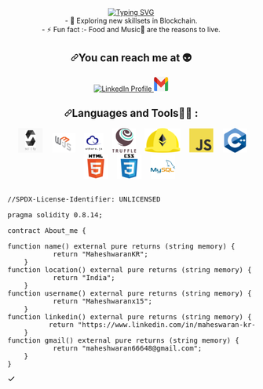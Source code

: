 <div align= center><a href="https://git.io/typing-svg"><img src="https://readme-typing-svg.herokuapp.com?size=050&duration=3000&color=00F701&background=FFFFFF00&center=true&vCenter=true&width=1012&height=52&lines=Hello+world..!;I'm+a+Blockchain+developer..!" alt="Typing SVG" /></a></div>
<div align = "center">- 🔭 Exploring new skillsets in Blockchain. </div>
<div align = "center">- ⚡ Fun fact :- Food and Music🎵 are the reasons to live. </div>

<h2 align="center" dir="auto"><a id="user-content-you-can-reach-me-at-alien" class="anchor" aria-hidden="true" href="#you-can-reach-me-at-alien"><svg class="octicon octicon-link" viewBox="0 0 16 16" version="1.1" width="16" height="16" aria-hidden="true"><path fill-rule="evenodd" d="M7.775 3.275a.75.75 0 001.06 1.06l1.25-1.25a2 2 0 112.83 2.83l-2.5 2.5a2 2 0 01-2.83 0 .75.75 0 00-1.06 1.06 3.5 3.5 0 004.95 0l2.5-2.5a3.5 3.5 0 00-4.95-4.95l-1.25 1.25zm-4.69 9.64a2 2 0 010-2.83l2.5-2.5a2 2 0 012.83 0 .75.75 0 001.06-1.06 3.5 3.5 0 00-4.95 0l-2.5 2.5a3.5 3.5 0 004.95 4.95l1.25-1.25a.75.75 0 00-1.06-1.06l-1.25 1.25a2 2 0 01-2.83 0z"></path></svg></a>You can reach me at <g-emoji class="g-emoji" alias="alien" fallback-src="https://github.githubassets.com/images/icons/emoji/unicode/1f47d.png">👽</g-emoji></h2>
<p align="center" dir="auto">
  <a href="https://www.linkedin.com/in/maheswaran-kr-a11a5b175" rel="nofollow">
    <img src="https://www.vectorlogo.zone/logos/linkedin/linkedin-icon.svg" alt="LinkedIn Profile" height="30" width="30" data-canonical-src="https://www.vectorlogo.zone/logos/linkedin/linkedin-icon.svg" style="max-width: 100%;">
  </a>
  <a href="https://mail.google.com/mail/u/0/#inbox?compose=new" rel="nofollow">
    <img src="https://github.com/Maheswaranx15/Logo/blob/6d863204738aca5e4d028a6dcf43114cb2d09595/Gmail.png" alt="Gmail" height="30" width="30" data-canonical-src="https://www.vectorlogo.zone/logos/linkedin/linkedin-icon.svg" style="max-width: 100%;">
  </a>
</p>
<div align="center">
<h2 dir="auto"><a id="user-content-what-i-am-good-at--" class="anchor" aria-hidden="true" href="#what-i-am-good-at--"><svg class="octicon octicon-link" viewBox="0 0 16 16" version="1.1" width="16" height="16" aria-hidden="true"><path fill-rule="evenodd" d="M7.775 3.275a.75.75 0 001.06 1.06l1.25-1.25a2 2 0 112.83 2.83l-2.5 2.5a2 2 0 01-2.83 0 .75.75 0 00-1.06 1.06 3.5 3.5 0 004.95 0l2.5-2.5a3.5 3.5 0 00-4.95-4.95l-1.25 1.25zm-4.69 9.64a2 2 0 010-2.83l2.5-2.5a2 2 0 012.83 0 .75.75 0 001.06-1.06 3.5 3.5 0 00-4.95 0l-2.5 2.5a3.5 3.5 0 004.95 4.95l1.25-1.25a.75.75 0 00-1.06-1.06l-1.25 1.25a2 2 0 01-2.83 0z"></path></svg></a>Languages and Tools<g-emoji class="g-emoji" alias="technologist" fallback-src="https://github.githubassets.com/images/icons/emoji/unicode/1f9d1-1f4bb.png">🧑‍💻</g-emoji> :</h2>
<code> <a target="_blank" rel="noopener noreferrer" href="https://docs.soliditylang.org/en/v0.8.15/"><img height="50" src="https://github.com/Maheswaranx15/Logo/blob/55fa530d7ce9c78e5a268d6cdca079d43c3faa29/soliditywhite.jpg" style="max-width: 100%;"></a> </code>
<code> <a target="_blank" rel="noopener noreferrer" href="https://web3js.readthedocs.io/en/v1.7.4/"><img height="40" src="https://github.com/Maheswaranx15/Logo/blob/55fa530d7ce9c78e5a268d6cdca079d43c3faa29/web3.jpeg" style="max-width: 100%;"></a> </code>
<code> <a target="_blank" rel="noopener noreferrer" href="https://docs.ethers.io/v5/"><img height="40" src="https://github.com/Maheswaranx15/Logo/blob/55fa530d7ce9c78e5a268d6cdca079d43c3faa29/ethersjs.png" style="max-width: 100%;"></a> </code>
<code> <a target="_blank" rel="noopener noreferrer" href="https://trufflesuite.com/"><img height="50" src="https://github.com/Maheswaranx15/Logo/blob/55fa530d7ce9c78e5a268d6cdca079d43c3faa29/truffle.png" style="max-width: 100%;"></a> </code>
<code> <a target="_blank" rel="noopener noreferrer" href="https://hardhat.org/"><img height="50" src="https://github.com/Maheswaranx15/Logo/blob/55fa530d7ce9c78e5a268d6cdca079d43c3faa29/hardhat.png" style="max-width: 100%;"></a> </code>
<code> <a target="_blank" rel="noopener noreferrer" href="https://developer.mozilla.org/en-US/docs/Web/JavaScript"><img height="50" src="https://raw.githubusercontent.com/devicons/devicon/master/icons/javascript/javascript-original.svg" style="max-width: 100%;"></a> </code> 
<code> <a target="_blank" rel="noopener noreferrer" href="https://www.cprogramming.com/"><img height="50" src="https://raw.githubusercontent.com/devicons/devicon/master/icons/cplusplus/cplusplus-original.svg" style="max-width: 100%;"></a> </code>
<code> <a target="_blank" rel="noopener noreferrer" href="https://developer.mozilla.org/en-US/docs/Glossary/HTML5"><img height="50" src="https://raw.githubusercontent.com/devicons/devicon/master/icons/html5/html5-original-wordmark.svg" style="max-width: 100%;"></a> </code>
<code> <a target="_blank" rel="noopener noreferrer" href="https://www.w3schools.com/css/"><img height="50" src="https://raw.githubusercontent.com/devicons/devicon/master/icons/css3/css3-original-wordmark.svg" style="max-width: 100%;"></a> </code> 
<code> <a target="_blank" rel="noopener noreferrer" href="https://www.mysql.com/"><img height="50" src="https://raw.githubusercontent.com/devicons/devicon/master/icons/mysql/mysql-original-wordmark.svg" style="max-width: 100%;"></a> </code></div>
<div>
  &nbsp;
<div class="highlight highlight-source-solidity notranslate position-relative overflow-auto"><pre><span class="pl-c">//SPDX-License-Identifier: UNLICENSED</span>
<span class="pl-en"> </span>
<span class="pl-k">pragma solidity</span> <span class="pl-k"&gt;/span><span class="pl-c1">0.8.14</span><span class="pl-k"&lt;</span>;
<span class="pl-en"> </span>
<span class="pl-k">contract</span> <span class="pl-en">About_me</span> {
<span class="pl-en"> </span>
<span class="pl-k">function<span class="pl-en"> name</span></span>() <span class="pl-k">external</span> <span class="pl-k">pure</span> <span class="pl-k">returns</span> (<span class="pl-c1">string</span> <span class="pl-k">memory</span>) {
        <span class="pl-k">   return</span> <span class="pl-s">"MaheshwaranKR"</span>;
    }
<span class="pl-k">function<span class="pl-en"> location</span></span>() <span class="pl-k">external</span> <span class="pl-k">pure</span> <span class="pl-k">returns</span> (<span class="pl-c1">string</span> <span class="pl-k">memory</span>) {
        <span class="pl-k">   return</span> <span class="pl-s">"India"</span>;
    }
<span class="pl-k">function<span class="pl-en"> username</span></span>() <span class="pl-k">external</span> <span class="pl-k">pure</span> <span class="pl-k">returns</span> (<span class="pl-c1">string</span> <span class="pl-k">memory</span>) {
        <span class="pl-k">   return</span> <span class="pl-s">"Maheshwaranx15"</span>;
    }
<span class="pl-k">function<span class="pl-en"> linkedin</span></span>() <span class="pl-k">external</span> <span class="pl-k">pure</span> <span class="pl-k">returns</span> (<span class="pl-c1">string</span> <span class="pl-k">memory</span>) {
       <span class="pl-k">   return</span> <span class="pl-s"><href = "https://www.linkedin.com/in/maheswaran-kr-a11a5b175"></href>"https://www.linkedin.com/in/maheswaran-kr-a11a5b175"</span>;
    }
<span class="pl-k">function<span class="pl-en"> gmail</span></span>() <span class="pl-k">external</span> <span class="pl-k">pure</span> <span class="pl-k">returns</span> (<span class="pl-c1">string</span> <span class="pl-k">memory</span>) {
        <span class="pl-k">   return</span> <span class="pl-s">"maheshwaran66648@gmail.com"</span>;
    }
}
</pre>
  <div class="zeroclipboard-container position-absolute right-0 top-0">
    <clipboard-copy aria-label="Copy" class="ClipboardButton btn js-clipboard-copy m-2 p-0 tooltipped-no-delay" data-copy-feedback="Copied!" data-tooltip-direction="w" value="
//SPDX-License-Identifier: UNLICENSED 
pragma solidity 0.8.15;

contract About_me {

    function name() external pure returns(string memory) {
        return "MaheshwaranKR";
    }

    function location() external pure returns(string memory) {
        return "India";
    }

    function username() external pure returns(string memory) {
        return "Maheshwaranx15";
    }

    function linkedin() external pure returns(string memory) {
        return "https://www.linkedin.com/in/maheswaran-kr-a11a5b175";
    }

    function gmail() external pure returns(string memory) {
        return "maheshwaran66648@gmail.com";
    }

}" tabindex="0" role="button">
    <svg aria-hidden="true" height="16" viewBox="0 0 16 16" version="1.1" width="16" data-view-component="true" class="octicon octicon-copy js-clipboard-copy-icon m-2">
    <path fill-rule="evenodd" d="M0 6.75C0 5.784.784 5 1.75 5h1.5a.75.75 0 010 1.5h-1.5a.25.25 0 00-.25.25v7.5c0 .138.112.25.25.25h7.5a.25.25 0 00.25-.25v-1.5a.75.75 0 011.5 0v1.5A1.75 1.75 0 019.25 16h-7.5A1.75 1.75 0 010 14.25v-7.5z"></path><path fill-rule="evenodd" d="M5 1.75C5 .784 5.784 0 6.75 0h7.5C15.216 0 16 .784 16 1.75v7.5A1.75 1.75 0 0114.25 11h-7.5A1.75 1.75 0 015 9.25v-7.5zm1.75-.25a.25.25 0 00-.25.25v7.5c0 .138.112.25.25.25h7.5a.25.25 0 00.25-.25v-7.5a.25.25 0 00-.25-.25h-7.5z"></path>
</svg>
      <svg aria-hidden="true" height="16" viewBox="0 0 16 16" version="1.1" width="16" data-view-component="true" class="octicon octicon-check js-clipboard-check-icon color-fg-success d-none m-2">
    <path fill-rule="evenodd" d="M13.78 4.22a.75.75 0 010 1.06l-7.25 7.25a.75.75 0 01-1.06 0L2.22 9.28a.75.75 0 011.06-1.06L6 10.94l6.72-6.72a.75.75 0 011.06 0z"></path>
</svg>
    </clipboard-copy>
  </div></div>
